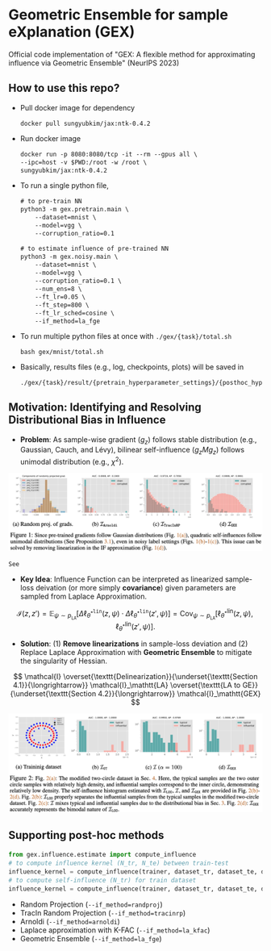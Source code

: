 # Geometric Ensemble for sample eXplanation (GEX)

Official code implementation of "GEX: A flexible method for approximating influence via Geometric Ensemble" (NeurIPS 2023)

## How to use this repo?

* Pull docker image for dependency

    ```shell
    docker pull sungyubkim/jax:ntk-0.4.2
    ```

* Run docker image

    ```shell
    docker run -p 8080:8080/tcp -it --rm --gpus all \
    --ipc=host -v $PWD:/root -w /root \
    sungyubkim/jax:ntk-0.4.2
    ```

* To run a single python file, 

    ```shell
    # to pre-train NN
    python3 -m gex.pretrain.main \
        --dataset=mnist \
        --model=vgg \
        --corruption_ratio=0.1
    ```

    ```shell
    # to estimate influence of pre-trained NN
    python3 -m gex.noisy.main \
        --dataset=mnist \
        --model=vgg \
        --corruption_ratio=0.1 \
        --num_ens=8 \
        --ft_lr=0.05 \
        --ft_step=800 \
        --ft_lr_sched=cosine \
        --if_method=la_fge
    ```

* To run multiple python files at once with `./gex/{task}/total.sh`

    ```shell
    bash gex/mnist/total.sh
    ```

* Basically, results files (e.g., log, checkpoints, plots) will be saved in 

    ```shell
    ./gex/{task}/result/{pretrain_hyperparameter_settings}/{posthoc_hyperparameter_settings}
    ```

## Motivation: Identifying and Resolving Distributional Bias in Influence

* **Problem**: As sample-wise gradient ($g_z$) follows stable distribution (e.g., Gaussian, Cauch, and Lévy), bilinear self-influence ($g_z M g_z$) follows unimodal distribution (e.g., $\chi^2$). 

![](./figs/problem.png)

    See 

* **Key Idea**: Influence Function can be interpreted as linearized sample-loss deivation (or more simply **covariance**) given parameters are sampled from Laplace Approximation. 

$$
\mathcal{I}(z,z') 
= \mathbb{E}_{\psi \sim p_\mathtt{LA}}\left[ \Delta \ell^\mathtt{lin}_{\theta^*}(z, \psi) \cdot \Delta \ell^\mathtt{lin}_{\theta^*}(z', \psi)\right]
= \mathrm{Cov}_{\psi \sim p_\mathtt{LA}}\left[\ell^\mathrm{lin}_{\theta^*}(z,\psi), \ell^\mathrm{lin}_{\theta^*}(z', \psi)\right].
$$

* **Solution**: (1) **Remove linearizations** in sample-loss deviation and (2) Replace Laplace Approximation with **Geometric Ensemble** to mitigate the singularity of Hessian.

$$
\mathcal{I}
\overset{\texttt{Delinearization}}{\underset{\texttt{Section 4.1}}{\longrightarrow}}
\mathcal{I}_\mathtt{LA}
\overset{\texttt{LA to GE}}{\underset{\texttt{Section 4.2}}{\longrightarrow}}
\mathcal{I}_\mathtt{GEX}
$$

![](./figs/solution.png)

## Supporting post-hoc methods

```python
from gex.influence.estimate import compute_influence
# to compute influence kernel (N_tr, N_te) between train-test
influence_kernel = compute_influence(trainer, dataset_tr, dataset_te, dataset_opt , self_influence=False)
# to compute self-influence (N_tr) for train dataset
influence_kernel = compute_influence(trainer, dataset_tr, dataset_te, dataset_opt , self_influence=True)
```

* Random Projection (`--if_method=randproj`)
* TracIn Random Projection (`--if_method=tracinrp`)
* Arnoldi (`--if_method=arnoldi`)
* Laplace approximation with K-FAC (`--if_method=la_kfac`)
* Geometric Ensemble (`--if_method=la_fge`)